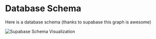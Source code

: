 # Database Schema

Here is a database schema (thanks to supabase this graph is awesome)

![Supabase Schema Visualization](/public/db-schema.png)
